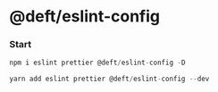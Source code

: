 # @deft/eslint-config

### Start

```js
npm i eslint prettier @deft/eslint-config -D

```

```js
yarn add eslint prettier @deft/eslint-config --dev

```
